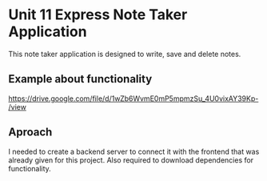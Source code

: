 # Unit 11 Express Note Taker Application
This note taker application is designed to write, save and delete notes.

## Example about functionality

https://drive.google.com/file/d/1wZb6WvmE0mP5mpmzSu_4U0vixAY39Kp-/view


## Aproach

I needed to create a backend server to connect it with the frontend that was already given for this project.  Also required to download dependencies for functionality.
